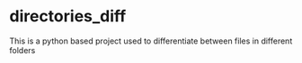 # directories_diff
This is a python based project used to  differentiate between files in different folders

